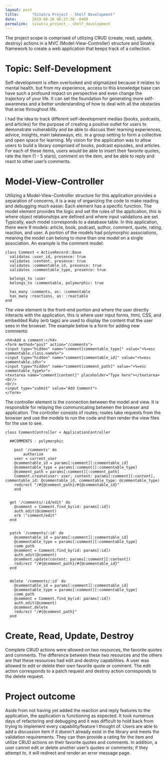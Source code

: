 ```yaml
---
layout: post
title:      "Sinatra Project - Shelf Development"
date:       2019-08-26 06:27:38 -0400
permalink:  sinatra_project_-_shelf_development
---
```




The project scope is comprised of utilizing CRUD (create, read, update, destroy) actions in a MVC (Model-View-Controller) structure and Sinatra framework to create a web application that keeps track of a collection.

# Topic: Self-Development
Self-development is often overlooked and stigmatized because it relates to mental health, but from my experience, access to this knowledge base can have such a profound impact on perspective and even change the trajectory of your life. It can set the foundation for generating more self-awareness and a better understanding of how to deal with all the obstacles that arise throughout life.

I had the idea to track different self-development medias (books, podcasts, and articles) for the purpose of creating a positive outlet for users to demonstrate vulnerability and be able to discuss their learning experiences, advice, insights, main takeaways, etc. in a group setting to form a collective and open space for learning. 
My vision for the application was to allow users to build a library comprised of books, podcast episodes, and articles. For each of these items, users would be able to insert their favorite quotes, rate the item (1 - 5 stars), comment on the item, and be able to reply and react to other user’s comments. 

# Model-View-Controller
Utilizing a Model-View-Controller structure for this application provides a separation of concerns, it is a way of organizing the code to make reading and debugging much easier. Each element has a specific function. 
The model element provides the logic and set the rules of the application, this is where object relationships are defined and where input validations are set. Typically, each model corresponds to a database table. In this application, there were 9 models: article, book, podcast, author, comment, quote, rating, reaction, and user. A portion of the models had polymorphic associations, meaning the model can belong to more than one model on a single association. An example is the comment model:


```
class Comment < ActiveRecord::Base
  validates :user_id, presence: true
  validates :content, presence: true
  validates :commentable_id, presence: true
  validates :commentable_type, presence: true

  belongs_to :user
  belongs_to :commentable, polymorphic: true

  has_many :comments, as: :commentable
  has_many :reactions, as: :reactable
end
```


The view element is the front-end portion and where the user directly interacts with the application, this is where user input forms, html, CSS, and embedded Ruby (erb tags) are used to display the content that the user sees in the browser. The example below is a form for adding new comments:


```
<h4>Add a comment:</h4>
<form method="post" action="/comments">
<input type="hidden" name="comment[commentable_type]" value="<%=esc commentable.class.name%>">
<input type="hidden" name="comment[commentable_id]" value="<%=esc commentable.id%>">
<input type="hidden" name="comment[comment_path]" value="<%=esc commentable_type%>">
<textarea name="comment[content]" placeholder="Type here"></textarea>
<br/>
<br/>
<input type="submit" value="Add Comment">
</form>
```


The controller element is the connection between the model and view. It is responsible for relaying the communicating between the browser and application. The controller consists of routes; routes take requests from the browser and use the models to run the code and then render the view files for the use to see. 


```
class CommentController < ApplicationController

  ##COMMENTS - polymorphic
  
	post '/comments' do
		authorize
    user = current_user
    @commentable_id = params[:comment][:commentable_id]
    @commentable_type = params[:comment][:commentable_type]
    @comment_path = params[:comment][:comment_path]
    Comment.create(user: user, content: params[:comment][:content], commentable_id: @commentable_id, commentable_type: @commentable_type)
    redirect "/#{@comment_path}/#{@commentable_id}"
	end


  get '/comments/:id/edit' do
    @comment = Comment.find_by(id: params[:id])
    auth_edit(@comment)
    erb :"comment/edit"
  end


  patch '/comments/:id' do
    @commentable_id = params[:comment][:commentable_id]
    @commentable_type = params[:comment][:commentable_type]
    comm_path
    @comment = Comment.find_by(id: params[:id])
    auth_edit(@comment)
    @comment.update(content: params[:comment][:content])
    redirect "/#{@comment_path}/#{@commentable_id}"
  end


  delete '/comments/:id' do
    @commentable_id = params[:comment][:commentable_id]
    @commentable_type = params[:comment][:commentable_type]
    comm_path
    @comment = Comment.find_by(id: params[:id])
    auth_edit(@comment)
    @comment.delete
    redirect "/#{@comment_path}"
  end
```


# Create, Read, Update, Destroy
Complete CRUD actions were allowed on two resources, the favorite quotes and comments. The difference between these two resources and the others are that these resources had edit and destroy capabilities. A user was allowed to edit or delete their own favorite quote or comment. The edit action corresponds to a patch request and destroy action corresponds to the delete request.


# Project outcome
Aside from not having yet added the reaction and reply features to the application, the application is functioning as expected. It took numerous days of refactoring and debugging and it was difficult to hold back from trying to implement every capability/feature I thought of. Users are able to add a discussion item if it doesn’t already exist in the library and meets the validation requirements. They can then provide a rating for the item and utilize CRUD actions on their favorite quotes and comments. In addition, a user cannot edit or delete another user’s quotes or comments; if they attempt to, it will redirect and render an error message page.

